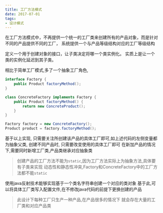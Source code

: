 ```yaml
---
title: 工厂方法模式
date: 2017-07-01
tags:
- 设计模式
---
```



在工厂方法模式中，不再提供一个统一的工厂类来创建所有的产品对象，而是针对不同的产品提供不同的工厂，
系统提供一个与产品等级结构对应的工厂等级结构


定义一个用于创建对象的接口，让子类决定将哪一个类实例化。
实质上是让一个类的实例化延迟到其子类。


相比于简单工厂模式,多了一个抽象工厂角色,


```java
interface Factory {
    public Product factoryMethod();
}
```
```java
class ConcreteFactory implements Factory {
    public Product factoryMethod() {
        return new ConcreteProduct();
    }
}
```

```java
Factory factory = new ConcreteFactory();
Product product = factory.factoryMethod();
```

基于以上实现,
只需要关注所创建该产品的具体工厂即可,如上述代码的左侧变量都为抽象父类,
创建不同产品时, 只需要改变使用的具体工厂即可
在新加产品的情况下,需要同时新增工厂类,产品类继承对应抽象类

> 创建产品的工厂方法不能为`static`,因为工厂方法实际上为抽象方法,具体要有子类来实现
> 动态性和静态性冲突,Factory和ConcreteFactory中的工厂方法都不能`static`


使用java反射技术能够实现基于一个类名字符串创建一个对应的类对象
基于此,可以将具体工厂类写入配置文件,在不修改java代码的前提下更换创建的产品


> 此设计下每种工厂只生产一种产品,在产品很多的情况下
> 就会存在大量的工厂类和对应产品类